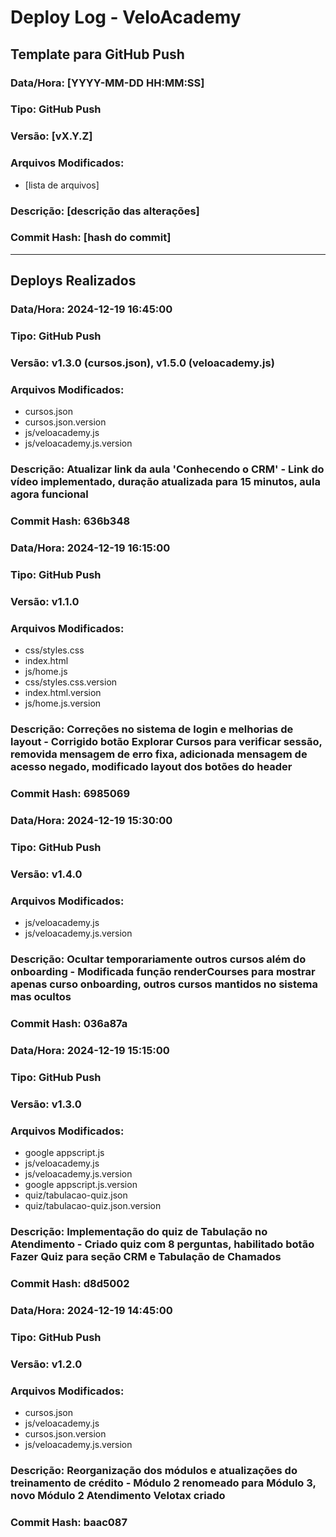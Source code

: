 # Deploy Log - VeloAcademy

## Template para GitHub Push

### Data/Hora: [YYYY-MM-DD HH:MM:SS]
### Tipo: GitHub Push
### Versão: [vX.Y.Z]
### Arquivos Modificados:
- [lista de arquivos]
### Descrição: [descrição das alterações]
### Commit Hash: [hash do commit]

---

## Deploys Realizados

### Data/Hora: 2024-12-19 16:45:00
### Tipo: GitHub Push
### Versão: v1.3.0 (cursos.json), v1.5.0 (veloacademy.js)
### Arquivos Modificados:
- cursos.json
- cursos.json.version
- js/veloacademy.js
- js/veloacademy.js.version
### Descrição: Atualizar link da aula 'Conhecendo o CRM' - Link do vídeo implementado, duração atualizada para 15 minutos, aula agora funcional
### Commit Hash: 636b348

### Data/Hora: 2024-12-19 16:15:00
### Tipo: GitHub Push
### Versão: v1.1.0
### Arquivos Modificados:
- css/styles.css
- index.html
- js/home.js
- css/styles.css.version
- index.html.version
- js/home.js.version
### Descrição: Correções no sistema de login e melhorias de layout - Corrigido botão Explorar Cursos para verificar sessão, removida mensagem de erro fixa, adicionada mensagem de acesso negado, modificado layout dos botões do header
### Commit Hash: 6985069

### Data/Hora: 2024-12-19 15:30:00
### Tipo: GitHub Push
### Versão: v1.4.0
### Arquivos Modificados:
- js/veloacademy.js
- js/veloacademy.js.version
### Descrição: Ocultar temporariamente outros cursos além do onboarding - Modificada função renderCourses para mostrar apenas curso onboarding, outros cursos mantidos no sistema mas ocultos
### Commit Hash: 036a87a

### Data/Hora: 2024-12-19 15:15:00
### Tipo: GitHub Push
### Versão: v1.3.0
### Arquivos Modificados:
- google appscript.js
- js/veloacademy.js
- js/veloacademy.js.version
- google appscript.js.version
- quiz/tabulacao-quiz.json
- quiz/tabulacao-quiz.json.version
### Descrição: Implementação do quiz de Tabulação no Atendimento - Criado quiz com 8 perguntas, habilitado botão Fazer Quiz para seção CRM e Tabulação de Chamados
### Commit Hash: d8d5002

### Data/Hora: 2024-12-19 14:45:00
### Tipo: GitHub Push
### Versão: v1.2.0
### Arquivos Modificados:
- cursos.json
- js/veloacademy.js
- cursos.json.version
- js/veloacademy.js.version
### Descrição: Reorganização dos módulos e atualizações do treinamento de crédito - Módulo 2 renomeado para Módulo 3, novo Módulo 2 Atendimento Velotax criado
### Commit Hash: baac087
